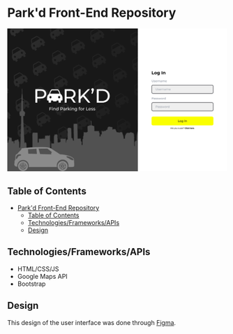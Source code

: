 # Park'd Front-End Repository

![Login Screen](./pictures/log-in-screen.png)
## Table of Contents
- [Park'd Front-End Repository](#parkd-front-end-repository)
  - [Table of Contents](#table-of-contents)
  - [Technologies/Frameworks/APIs](#technologiesframeworksapis)
  - [Design](#design)
## Technologies/Frameworks/APIs
* HTML/CSS/JS
* Google Maps API
* Bootstrap

## Design
This design of the user interface was done through [Figma](https://www.figma.com/file/LglAu6OBHHntlaihSaGUhv/DESIGN-DRAFT?node-id=0%3A1&t=rjbsj1ib2OTvDyGT-1). 
